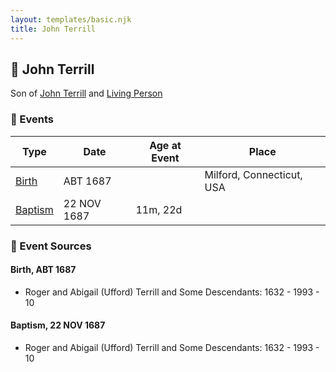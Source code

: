```yaml
---
layout: templates/basic.njk
title: John Terrill
---
```

## 🔵 John Terrill

Son of [John Terrill](/people/6/65221157) and [Living Person](/people/4/48582652)

### 📆 Events

Type | Date | Age at Event | Place
------ | ------ | ------ | ------
[Birth](#event-event-2) | ABT 1687 |  | Milford, Connecticut, USA
[Baptism](#event-event-0) | 22 NOV 1687 | 11m, 22d |

### 📰 Event Sources

#### <a id="event-event-2"></a> Birth, ABT 1687
* Roger and Abigail (Ufford) Terrill and Some Descendants: 1632 - 1993  - 10

#### <a id="event-event-0"></a> Baptism, 22 NOV 1687
* Roger and Abigail (Ufford) Terrill and Some Descendants: 1632 - 1993  - 10